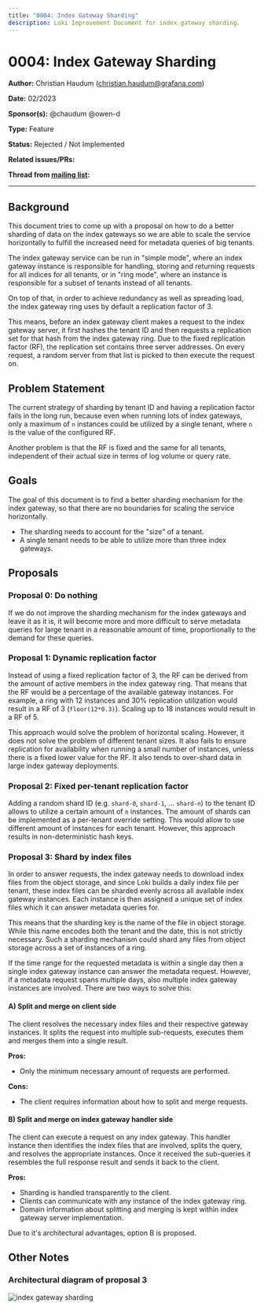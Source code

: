 ```yaml
---
title: "0004: Index Gateway Sharding"
description: Loki Improvement Document for index gateway sharding.
---
```


# 0004: Index Gateway Sharding

**Author:** Christian Haudum (christian.haudum@grafana.com)

**Date:** 02/2023

**Sponsor(s):** @chaudum @owen-d

**Type:** Feature

**Status:** Rejected / Not Implemented

**Related issues/PRs:**

**Thread from [mailing list](https://groups.google.com/forum/#!forum/lokiproject):**

---

## Background

This document tries to come up with a proposal on how to do a better sharding of data on the index gateways so we are able to scale the service horizontally to fulfill the increased need for metadata queries of big tenants.

The index gateway service can be run in "simple mode", where an index gateway instance is responsible for handling, storing and returning requests for all indices for all tenants, or in "ring mode", where an instance is responsible for a subset of tenants instead of all tenants.

On top of that, in order to achieve redundancy as well as spreading load, the index gateway ring uses by default a replication factor of 3.

This means, before an index gateway client makes a request to the index gateway server, it first hashes the tenant ID and then requests a replication set for that hash from the index gateway ring. Due to the fixed replication factor (RF), the replication set contains three server addresses. On every request, a random server from that list is picked to then execute the request on.

## Problem Statement

The current strategy of sharding by tenant ID and having a replication factor fails in the long run, because even when running lots of index gateways, only a maximum of `n` instances could be utilized by a single tenant, where `n` is the value of the configured RF.

Another problem is that the RF is fixed and the same for all tenants, independent of their actual size in terms of log volume or query rate.

## Goals

The goal of this document is to find a better sharding mechanism for the index gateway, so that there are no boundaries for scaling the service horizontally.

* The sharding needs to account for the "size" of a tenant.
* A single tenant needs to be able to utilize more than three index gateways.

## Proposals

### Proposal 0: Do nothing

If we do not improve the sharding mechanism for the index gateways and leave it as it is, it will become more and more difficult to serve metadata queries for large tenant in a reasonable amount of time, proportionally to the demand for these queries.

### Proposal 1: Dynamic replication factor

Instead of using a fixed replication factor of 3, the RF can be derived from the amount of active members in the index gateway ring. That means that the RF would be a percentage of the available gateway instances. For example, a ring with 12 instances and 30% replication utilization would result in a RF of 3 (`floor(12*0.3)`). Scaling up to 18 instances would result in a RF of 5.

This approach would solve the problem of horizontal scaling. However, it does not solve the problem of different tenant sizes. It also fails to ensure replication for availability when running a small number of instances, unless there is a fixed lower value for the RF. It also tends to over-shard data in large index gateway deployments.

### Proposal 2: Fixed per-tenant replication factor

Adding a random shard ID (e.g. `shard-0`, `shard-1`, ... `shard-n`) to the tenant ID allows to utilize a certain amount of `n` instances. The amount of shards can be implemented as a per-tenant override setting. This would allow to use different amount of instances for each tenant. However, this approach results in non-deterministic hash keys.

### Proposal 3: Shard by index files

In order to answer requests, the index gateway needs to download index files from the object storage, and since Loki builds a daily index file per tenant, these index files can be sharded evenly across all available index gateway instances. Each instance is then assigned a unique set of index files which it can answer metadata queries for.

This means that the sharding key is the name of the file in object storage. While this name encodes both the tenant and the date, this is not strictly necessary. Such a sharding mechanism could shard any files from object storage across a set of instances of a ring.

If the time range for the requested metadata is within a single day then a single index gateway instance can answer the metadata request.
However, if a metadata request spans multiple days, also multiple index gateway instances are involved. There are two ways to solve this:

#### A) Split and merge on client side

The client resolves the necessary index files and their respective gateway instances. It splits the request into multiple sub-requests, executes them and merges them into a single result.

**Pros:**
* Only the minimum necessary amount of requests are performed.

**Cons:**
* The client requires information about how to split and merge requests.

#### B) Split and merge on index gateway handler side

The client can execute a request on any index gateway. This handler instance then identifies the index files that are involved, splits the query, and resolves the appropriate instances. Once it received the sub-queries it resembles the full response result and sends it back to the client.

**Pros:**
* Sharding is handled transparently to the client.
* Clients can communicate with any instance of the index gateway ring.
* Domain information about splitting and merging is kept within index gateway server implementation.

Due to it's architectural advantages, option B is proposed.

## Other Notes

### Architectural diagram of proposal 3

![index gateway sharding](../index-gw-sharding-diagram.svg)

